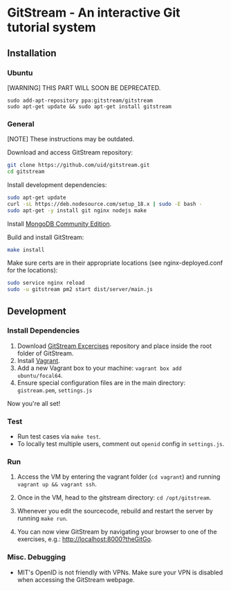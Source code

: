 # GitStream - An interactive Git tutorial system

## Installation

### Ubuntu

\[WARNING\] THIS PART WILL SOON BE DEPRECATED.

```
sudo add-apt-repository ppa:gitstream/gitstream
sudo apt-get update && sudo apt-get install gitstream
```

### General
\[NOTE\] These instructions may be outdated.


Download and access GitStream repository:
```sh
git clone https://github.com/uid/gitstream.git
cd gitstream
```

Install development dependencies:

```sh
sudo apt-get update
curl -sL https://deb.nodesource.com/setup_18.x | sudo -E bash -
sudo apt-get -y install git nginx nodejs make
```

Install [MongoDB Community Edition](https://docs.mongodb.com/manual/administration/install-community/).


Build and install GitStream:
```sh
make install
```

Make sure certs are in their appropriate locations (see nginx-deployed.conf for the locations):
```sh
sudo service nginx reload
sudo -u gitstream pm2 start dist/server/main.js
```

## Development

### Install Dependencies
1. Download [GitStream Excercises](https://github.com/uid/gitstream-exercises) repository and
place inside the root folder of GitStream.
2. Install [Vagrant](https://www.vagrantup.com/).
3. Add a new Vagrant box to your machine: `vagrant box add ubuntu/focal64`.
4. Ensure special configuration files are in the main directory: `gistream.pem`, `settings.js`

Now you're all set!

### Test

* Run test cases via `make test`. 
* To locally test multiple users, comment out `openid` config in `settings.js`. 

### Run

1. Access the VM by entering the vagrant folder (`cd vagrant`) and running `vagrant up && vagrant ssh`.

2. Once in the VM, head to the gitstream directory: `cd /opt/gitstream`.

3. Whenever you edit the sourcecode, rebuild and restart the server by running `make run`.

4. You can now view GitStream by navigating your browser to one of the exercises,
e.g.: [http://localhost:8000?theGitGo](http://localhost:8000?theGitGo).

### Misc. Debugging
* MIT's OpenID is not friendly with VPNs. Make sure your VPN is disabled when accessing the GitStream webpage.
